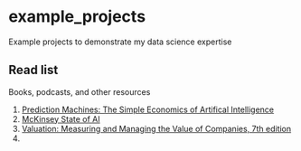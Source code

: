 # example_projects
Example projects to demonstrate my data science expertise

## Read list
Books, podcasts, and other resources
1. [Prediction Machines: The Simple Economics of Artifical Intelligence](https://www.goodreads.com/book/show/36484703-prediction-machines)
2. [McKinsey State of AI](https://www.mckinsey.com/business-functions/quantumblack/our-insights/global-survey-the-state-of-ai-in-2021)
3. [Valuation: Measuring and Managing the Value of Companies, 7th edition](https://www.mckinsey.com/business-functions/strategy-and-corporate-finance/our-insights/valuation-measuring-and-managing-the-value-of-companies)
4. 
